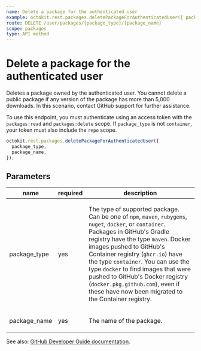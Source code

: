 ```yaml
---
name: Delete a package for the authenticated user
example: octokit.rest.packages.deletePackageForAuthenticatedUser({ package_type, package_name })
route: DELETE /user/packages/{package_type}/{package_name}
scope: packages
type: API method
---
```


# Delete a package for the authenticated user

Deletes a package owned by the authenticated user. You cannot delete a public package if any version of the package has more than 5,000 downloads. In this scenario, contact GitHub support for further assistance.

To use this endpoint, you must authenticate using an access token with the `packages:read` and `packages:delete` scope.
If `package_type` is not `container`, your token must also include the `repo` scope.

```js
octokit.rest.packages.deletePackageForAuthenticatedUser({
  package_type,
  package_name,
});
```

## Parameters

<table>
  <thead>
    <tr>
      <th>name</th>
      <th>required</th>
      <th>description</th>
    </tr>
  </thead>
  <tbody>
    <tr><td>package_type</td><td>yes</td><td>

The type of supported package. Can be one of `npm`, `maven`, `rubygems`, `nuget`, `docker`, or `container`. Packages in GitHub's Gradle registry have the type `maven`. Docker images pushed to GitHub's Container registry (`ghcr.io`) have the type `container`. You can use the type `docker` to find images that were pushed to GitHub's Docker registry (`docker.pkg.github.com`), even if these have now been migrated to the Container registry.

</td></tr>
<tr><td>package_name</td><td>yes</td><td>

The name of the package.

</td></tr>
  </tbody>
</table>

See also: [GitHub Developer Guide documentation](https://docs.github.com/rest/reference/packages#delete-a-package-for-the-authenticated-user).
